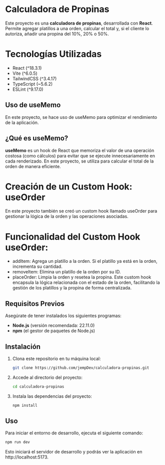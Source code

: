 # Calculadora de Propinas

Este proyecto es una **calculadora de propinas**, desarrollada con **React**. Permite agregar platillos a una orden, calcular el total y, si el cliente lo autoriza, añadir una propina del 10%, 20% o 50%.

# Tecnologías Utilizadas

- React (^18.3.1)
- Vite (^6.0.5)
- TailwindCSS (^3.4.17)
- TypeScript (~5.6.2)
- ESLint (^9.17.0)

## Uso de useMemo

En este proyecto, se hace uso de useMemo para optimizar el rendimiento de la aplicación.

## ¿Qué es useMemo?

**useMemo** es un hook de React que memoriza el valor de una operación costosa (como cálculos) para evitar que se ejecute innecesariamente en cada renderizado. En este proyecto, se utiliza para calcular el total de la orden de manera eficiente.

# Creación de un Custom Hook: useOrder

En este proyecto también se creó un custom hook llamado useOrder para gestionar la lógica de la orden y las operaciones asociadas.

# Funcionalidad del Custom Hook useOrder:

- addItem: Agrega un platillo a la orden. Si el platillo ya está en la orden, incrementa su cantidad.
- removeItem: Elimina un platillo de la orden por su ID.
- placeOrder: Limpia la orden y resetea la propina.
  Este custom hook encapsula la lógica relacionada con el estado de la orden, facilitando la gestión de los platillos y la propina de forma centralizada.

## Requisitos Previos

Asegúrate de tener instalados los siguientes programas:

- **Node.js** (versión recomendada: 22.11.0)
- **npm** (el gestor de paquetes de Node.js)

## Instalación

1. Clona este repositorio en tu máquina local:

   ```bash
   git clone https://github.com/jempDev/calculadora-propinas.git
   ```

2. Accede al directorio del proyecto:
   ```bash
   cd calculadora-propinas
   ```
3. Instala las dependencias del proyecto:
   ```bash
   npm install
   ```

## Uso

Para iniciar el entorno de desarrollo, ejecuta el siguiente comando:

```bash
npm run dev
```

Esto iniciará el servidor de desarrollo y podrás ver la aplicación en http://localhost:5173.
